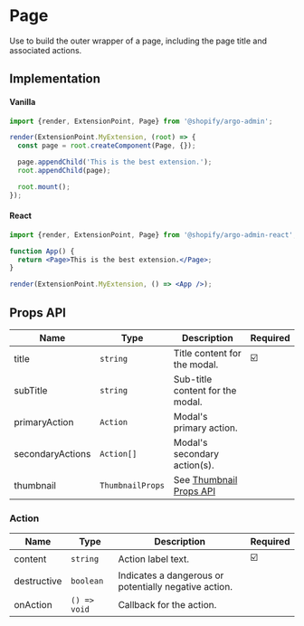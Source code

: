 # Page

Use to build the outer wrapper of a page, including the page title and associated actions.

## Implementation

#### Vanilla

```js
import {render, ExtensionPoint, Page} from '@shopify/argo-admin';

render(ExtensionPoint.MyExtension, (root) => {
  const page = root.createComponent(Page, {});

  page.appendChild('This is the best extension.');
  root.appendChild(page);

  root.mount();
});
```

#### React

```jsx
import {render, ExtensionPoint, Page} from '@shopify/argo-admin-react';

function App() {
  return <Page>This is the best extension.</Page>;
}

render(ExtensionPoint.MyExtension, () => <App />);
```

## Props API

| Name             | Type             | Description                                           | Required |
| ---------------- | ---------------- | ----------------------------------------------------- | -------- |
| title            | `string`         | Title content for the modal.                          | ☑️       |
| subTitle         | `string`         | Sub-title content for the modal.                      |          |
| primaryAction    | `Action`         | Modal's primary action.                               |          |
| secondaryActions | `Action[]`       | Modal's secondary action(s).                          |          |
| thumbnail        | `ThumbnailProps` | See [Thumbnail Props API](./Thumbnail.md#Props%20API) |          |

### Action

| Name        | Type         | Description                                           | Required |
| ----------- | ------------ | ----------------------------------------------------- | -------- |
| content     | `string`     | Action label text.                                    | ☑️       |
| destructive | `boolean`    | Indicates a dangerous or potentially negative action. |          |
| onAction    | `() => void` | Callback for the action.                              |          |
